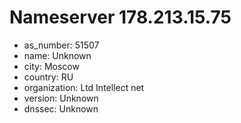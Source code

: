 # Nameserver 178.213.15.75

* as_number: 51507
* name: Unknown
* city: Moscow
* country: RU
* organization: Ltd Intellect net
* version: Unknown
* dnssec: Unknown
